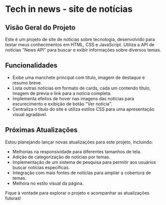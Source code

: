   <h1>Tech in news - site de notícias</h1>

  <h2>Visão Geral do Projeto</h2>
  <p>Este é um projeto de site de notícias sobre tecnologia, desenvolvido para testar meus conhecimentos em HTML, CSS e JavaScript. Utiliza a API de notícias "News API" para buscar e exibir informações sobre diversos temas.</p>

  <h2>Funcionalidades</h2>
  <ul>
    <li>Exibe uma manchete principal com título, imagem de destaque e resumo breve.</li>
    <li>Lista outras notícias em formato de cards, cada um contendo título, imagem de prévia e link para a notícia completa.</li>
    <li>Implementa efeitos de hover nas imagens das notícias para escurecimento e exibição de botão "Ver notícia".</li>
    <li>Centraliza o título do site e utiliza estilos CSS para uma apresentação visual agradável.</li>
  </ul>

  <h2>Próximas Atualizações</h2>
  <p>Estou planejando lançar novas atualizações para este projeto, incluindo:</p>
  <ul>
    <li>Melhorias na responsividade para diferentes tamanhos de tela.</li>
    <li>Adição de categorização de notícias por temas.</li>
    <li>Implementação de um sistema de pesquisa para permitir aos usuários buscar notícias específicas.</li>
    <li>Integração com mais fontes de notícias para ampliar a cobertura de temas.</li>
    <li>Melhora no estilo visual da página.</li>
  </ul>

  <p>Fique à vontade para explorar o projeto e acompanhar as atualizações futuras!</p>
